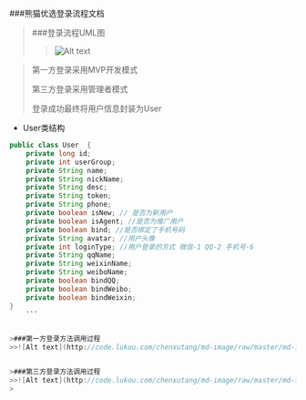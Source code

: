 ###熊猫优选登录流程文档
>###登录流程UML图
>>![Alt text](http://code.lukou.com/chenxutang/md-image/raw/master/md-image/%E7%86%8A%E7%8C%AB%E4%BC%98%E9%80%89%E7%99%BB%E5%BD%95uml%E5%9B%BE.png)


>第一方登录采用MVP开发模式
>
>第三方登录采用管理者模式
>
>登录成功最终将用户信息封装为User
> 
- User类结构
``` java
public class User  {
    private long id;
    private int userGroup;
    private String name;
    private String nickName;
    private String desc;
    private String token;
    private String phone;
    private boolean isNew; // 是否为新用户
    private boolean isAgent; //是否为推广用户
    private boolean bind; //是否绑定了手机号码
    private String avatar; //用户头像
    private int loginType; //用户登录的方式 微信-1 QQ-2 手机号-6
    private String qqName;
    private String weixinName;
    private String weiboName;
    private boolean bindQQ;
    private boolean bindWeibo;
    private boolean bindWeixin;
}
    ```


>###第一方登录方法调用过程
>>![Alt text](http://code.lukou.com/chenxutang/md-image/raw/master/md-image/%E7%AC%AC%E4%B8%80%E6%96%B9%E7%99%BB%E5%BD%95.png)


>###第三方登录方法调用过程
>>![Alt text](http://code.lukou.com/chenxutang/md-image/raw/master/md-image/%E7%AC%AC%E4%B8%89%E6%96%B9%E7%99%BB%E5%BD%95.png)
>

    